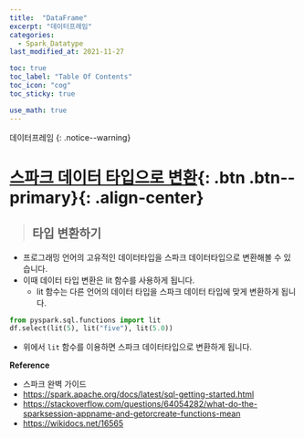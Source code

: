```yaml
---
title:  "DataFrame"
excerpt: "데이터프레임"
categories:
  - Spark_Datatype
last_modified_at: 2021-11-27

toc: true
toc_label: "Table Of Contents"
toc_icon: "cog"
toc_sticky: true

use_math: true
---
```


 데이터프레임
{: .notice--warning}

# [스파크 데이터 타입으로 변환](#link){: .btn .btn--primary}{: .align-center}

> ## 타입 변환하기

- 프로그래밍 언어의 고유적인 데이터타입을 스파크 데이터타입으로 변환해볼 수 있습니다.
- 이때 데이터 타입 변환은 lit 함수를 사용하게 됩니다. 
  - lit 함수는 다른 언어의 데이터 타입을 스파크 데이터 타입에 맞게 변환하게 됩니다. 

```python
from pyspark.sql.functions import lit
df.select(lit(5), lit("five"), lit(5.0))
```

- 위에서 `lit` 함수를 이용하면 스파크 데이터타입으로 변환하게 됩니다.

**Reference**

- 스파크 완벽 가이드
- https://spark.apache.org/docs/latest/sql-getting-started.html
- https://stackoverflow.com/questions/64054282/what-do-the-sparksession-appname-and-getorcreate-functions-mean
- https://wikidocs.net/16565


